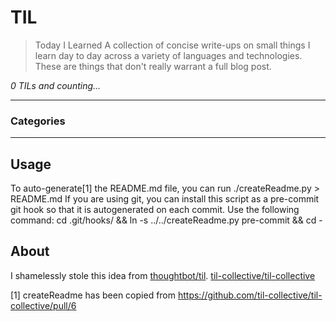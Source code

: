 # TIL
> Today I Learned
A collection of concise write-ups on small things I learn day to day across a
variety of languages and technologies. These are things that don't really
warrant a full blog post.

_0 TILs and counting..._

---
### Categories

---
## Usage
To auto-generate[1] the README.md file, you can run
    ./createReadme.py > README.md
If you are using git, you can install this script as a pre-commit git hook so
that it is autogenerated on each commit.  Use the following command:
    cd .git/hooks/ && ln -s ../../createReadme.py pre-commit && cd -

## About
I shamelessly stole this idea from
[thoughtbot/til](https://github.com/thoughtbot/til).
[til-collective/til-collective](https://github.com/til-collective/til-collective)

[1] createReadme has been copied from https://github.com/til-collective/til-collective/pull/6
